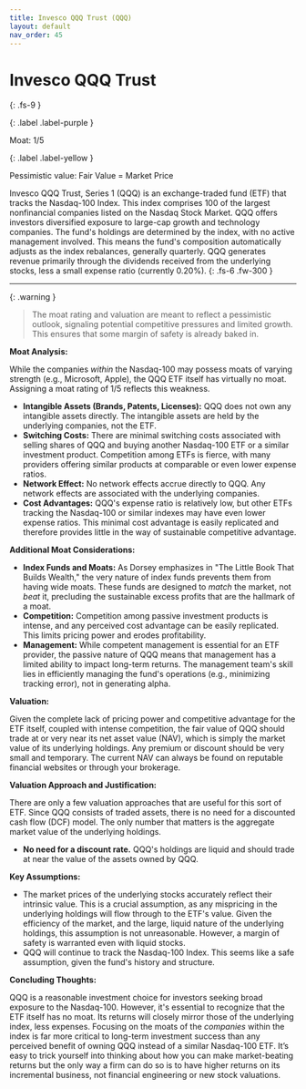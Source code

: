 ```yaml
---
title: Invesco QQQ Trust (QQQ)
layout: default
nav_order: 45
---
```


# Invesco QQQ Trust
{: .fs-9 }

{: .label .label-purple }

Moat: 1/5

{: .label .label-yellow }

Pessimistic value: Fair Value = Market Price

Invesco QQQ Trust, Series 1 (QQQ) is an exchange-traded fund (ETF) that tracks the Nasdaq-100 Index. This index comprises 100 of the largest nonfinancial companies listed on the Nasdaq Stock Market. QQQ offers investors diversified exposure to large-cap growth and technology companies.  The fund's holdings are determined by the index, with no active management involved. This means the fund's composition automatically adjusts as the index rebalances, generally quarterly. QQQ generates revenue primarily through the dividends received from the underlying stocks, less a small expense ratio (currently 0.20%).
{: .fs-6 .fw-300 }

---

{: .warning } 
>The moat rating and valuation are meant to reflect a pessimistic outlook, signaling potential competitive pressures and limited growth. This ensures that some margin of safety is already baked in.


**Moat Analysis:**

While the companies *within* the Nasdaq-100 may possess moats of varying strength (e.g., Microsoft, Apple), the QQQ ETF itself has virtually no moat. Assigning a moat rating of 1/5 reflects this weakness.

* **Intangible Assets (Brands, Patents, Licenses):**  QQQ does not own any intangible assets directly.  The intangible assets are held by the underlying companies, not the ETF.
* **Switching Costs:** There are minimal switching costs associated with selling shares of QQQ and buying another Nasdaq-100 ETF or a similar investment product.  Competition among ETFs is fierce, with many providers offering similar products at comparable or even lower expense ratios.
* **Network Effect:** No network effects accrue directly to QQQ. Any network effects are associated with the underlying companies.
* **Cost Advantages:**  QQQ's expense ratio is relatively low, but other ETFs tracking the Nasdaq-100 or similar indexes may have even lower expense ratios.  This minimal cost advantage is easily replicated and therefore provides little in the way of sustainable competitive advantage.

**Additional Moat Considerations:**

* **Index Funds and Moats:** As Dorsey emphasizes in "The Little Book That Builds Wealth," the very nature of index funds prevents them from having wide moats.  These funds are designed to *match* the market, not *beat* it, precluding the sustainable excess profits that are the hallmark of a moat.  
* **Competition:** Competition among passive investment products is intense, and any perceived cost advantage can be easily replicated.  This limits pricing power and erodes profitability.  
* **Management:**  While competent management is essential for an ETF provider, the passive nature of QQQ means that management has a limited ability to impact long-term returns. The management team's skill lies in efficiently managing the fund's operations (e.g., minimizing tracking error), not in generating alpha.

**Valuation:**

Given the complete lack of pricing power and competitive advantage for the ETF itself, coupled with intense competition, the fair value of QQQ should trade at or very near its net asset value (NAV), which is simply the market value of its underlying holdings.  Any premium or discount should be very small and temporary. The current NAV can always be found on reputable financial websites or through your brokerage.

**Valuation Approach and Justification:**

There are only a few valuation approaches that are useful for this sort of ETF.  Since QQQ consists of traded assets, there is no need for a discounted cash flow (DCF) model.  The only number that matters is the aggregate market value of the underlying holdings.

* **No need for a discount rate.** QQQ's holdings are liquid and should trade at near the value of the assets owned by QQQ.


**Key Assumptions:**

* The market prices of the underlying stocks accurately reflect their intrinsic value. This is a crucial assumption, as any mispricing in the underlying holdings will flow through to the ETF's value. Given the efficiency of the market, and the large, liquid nature of the underlying holdings, this assumption is not unreasonable.  However, a margin of safety is warranted even with liquid stocks.
* QQQ will continue to track the Nasdaq-100 Index. This seems like a safe assumption, given the fund's history and structure.

**Concluding Thoughts:**

QQQ is a reasonable investment choice for investors seeking broad exposure to the Nasdaq-100. However, it's essential to recognize that the ETF itself has no moat. Its returns will closely mirror those of the underlying index, less expenses. Focusing on the moats of the *companies* within the index is far more critical to long-term investment success than any perceived benefit of owning QQQ instead of a similar Nasdaq-100 ETF.  It’s easy to trick yourself into thinking about how you can make market-beating returns but the only way a firm can do so is to have higher returns on its incremental business, not financial engineering or new stock valuations.